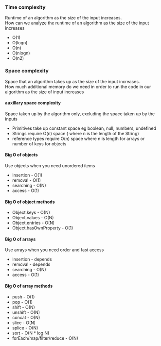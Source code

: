 ### Time complexity

Runtime of an algorithm as the size of the input increases.  
How can we analyze the runtime of an algorithm as the size of the input increases
* O(1)
* O(logn)
* O(n)
* O(nlogn)
* O(n2)


### Space complexity

Space that an algorithm takes up as the size of the input increases.  
How much additional memory do we need in order to run the code in our algorithm as the size of input increases

#### auxillary space complexity
Space taken up by the algorithm only, excluding the space taken up by the inputs

* Primitives take up constant space eg boolean, null, numbers, undefined 
* Strings require O(n) space ( where n is the length of the String)
* reference types require O(n) space where n is length for arrays or number of keys for objects

#### Big O of objects
Use objects when you need unordered items

* Insertion - O(1)
* removal - O(1)
* searching - O(N)
* access - O(1)

#### Big O of object methods 
* Object.keys - O(N)
* Object.values - O(N)
* Object.entries - O(N)
* Object.hasOwnProperty - O(1)

#### Big O of arrays
Use arrays when you need order and fast access 

* Insertion  - depends 
* removal - depends
* searching - O(N)
* access - O(1)

#### Big O of array methods 
* push - O(1)
* pop - O(1)
* shift  - O(N)
* unshift - O(N)
* concat - O(N)
* slice - O(N)
* splice - O(N)
* sort - O(N * log N)
* forEach/map/filter/reduce - O(N)
